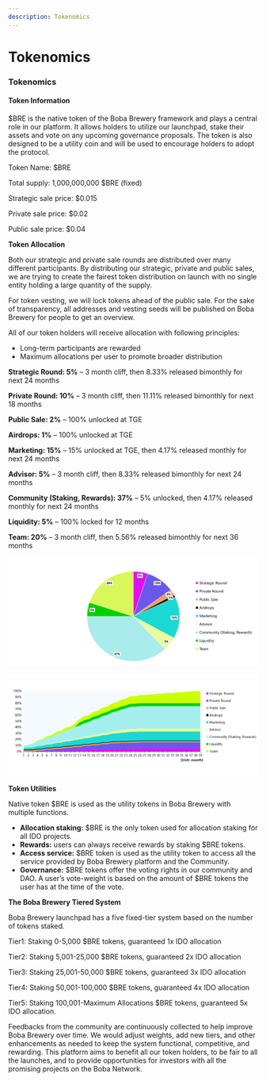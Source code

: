 ```yaml
---
description: Tokenomics
---
```


# Tokenomics

### **Tokenomics**

#### **Token Information**

$BRE is the native token of the Boba Brewery framework and plays a central role in our platform. It allows holders to utilize our launchpad, stake their assets and vote on any upcoming governance proposals. The token is also designed to be a utility coin and will be used to encourage holders to adopt the protocol.

Token Name: $BRE&#x20;

Total supply: 1,000,000,000 $BRE (fixed)&#x20;

Strategic sale price: $0.015&#x20;

Private sale price: $0.02&#x20;

Public sale price: $0.04

**Token Allocation**

Both our strategic and private sale rounds are distributed over many different participants. By distributing our strategic, private and public sales, we are trying to create the fairest token distribution on launch with no single entity holding a large quantity of the supply.

For token vesting, we will lock tokens ahead of the public sale. For the sake of transparency, all addresses and vesting seeds will be published on Boba Brewery for people to get an overview.

All of our token holders will receive allocation with following principles:

* Long-term participants are rewarded&#x20;
* Maximum allocations per user to promote broader distribution

**Strategic Round: 5%** – 3 month cliff, then 8.33% released bimonthly for next 24 months

**Private Round: 10%**  – 3 month cliff, then 11.11% released bimonthly for next 18 months

**Public Sale: 2%** – 100% unlocked at TGE

**Airdrops: 1%** – 100% unlocked at TGE

**Marketing: 15%** – 15% unlocked at TGE, then 4.17% released monthly for next 24 months

**Advisor: 5%** – 3 month cliff, then 8.33% released bimonthly for next 24 months

**Community (Staking, Rewards): 37%**  – 5% unlocked, then 4.17% released monthly for next 24 months

**Liquidity: 5%** – 100% locked for 12 months

**Team: 20%** – 3 month cliff, then 5.56% released bimonthly for next 36 months

![Token Allocation Chart](.gitbook/assets/111111.png)

![Circulating Supply Over Time](.gitbook/assets/222222.png)

**Token Utilities**

Native token $BRE is used as the utility tokens in Boba Brewery with multiple functions.

* **Allocation staking:** $BRE is the only token used for allocation staking for all IDO projects.
* **Rewards:** users can always receive rewards by staking $BRE tokens.
* **Access service:** $BRE token is used as the utility token to access all the service provided by Boba Brewery platform and the Community.
* **Governance:** $BRE tokens offer the voting rights in our community and DAO. A user’s vote-weight is based on the amount of $BRE tokens the user has at the time of the vote.

**The Boba Brewery Tiered System**

Boba Brewery launchpad has a five fixed-tier system based on the number of tokens staked.

Tier1:  Staking 0-5,000 $BRE tokens, guaranteed 1x IDO allocation

Tier2:  Staking 5,001-25,000 $BRE tokens, guaranteed 2x IDO allocation

Tier3:  Staking 25,001-50,000 $BRE tokens, guaranteed 3x IDO allocation

Tier4:  Staking 50,001-100,000 $BRE tokens, guaranteed 4x IDO allocation

Tier5:  Staking 100,001-Maximum Allocations $BRE tokens, guaranteed 5x IDO allocation.

Feedbacks from the community are continuously collected to help improve Boba Brewery over time. We would adjust weights, add new tiers, and other enhancements as needed to keep the system functional, competitive, and rewarding. This platform aims to benefit all our token holders, to be fair to all the launches, and to provide opportunities for investors with all the promising projects on the Boba Network.
